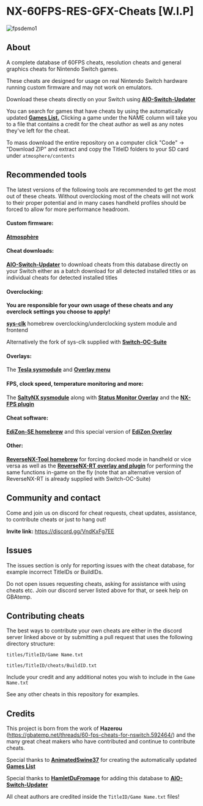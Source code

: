 # NX-60FPS-RES-GFX-Cheats [W.I.P]

![fpsdemo1](https://user-images.githubusercontent.com/119771197/205493192-ad157f47-7060-4fa7-9af6-12b9027361a8.gif)

## About

A complete database of 60FPS cheats, resolution cheats and general graphics cheats for Nintendo Switch games.

These cheats are designed for usage on real Nintendo Switch hardware running custom firmware and may not work on emulators.

Download these cheats directly on your Switch using [**AIO-Switch-Updater**](https://github.com/karmicpumpkin/NX-60FPS-RES-GFX-Cheats#cheat-downloads)

You can search for games that have cheats by using the automatically updated [**Games List.**](https://github.com/karmicpumpkin/NX-60FPS-RES-GFX-Cheats/blob/main/GAMES.md) Clicking a game under the NAME column will take you to a file that contains a credit for the cheat author as well as any notes they've left for the cheat.

To mass download the entire repository on a computer click "Code" -> "Download ZIP" and extract and copy the TitleID folders to your SD card under `atmosphere/contents`

## Recommended tools

The latest versions of the following tools are recommended to get the most out of these cheats. Without overclocking most of the cheats will not work to their proper potential and in many cases handheld profiles should be forced to allow for more performance headroom.

#### Custom firmware:

[**Atmosphère**](https://github.com/Atmosphere-NX/Atmosphere)

#### Cheat downloads:

[**AIO-Switch-Updater**](https://github.com/HamletDuFromage/aio-switch-updater) to download cheats from this database directly on your Switch either as a batch download for all detected installed titles or as individual cheats for detected installed titles

#### Overclocking:

**You are responsible for your own usage of these cheats and any overclock settings you choose to apply!**

[**sys-clk**](https://github.com/retronx-team/sys-clk) homebrew overclocking/underclocking system module and frontend

Alternatively the fork of sys-clk supplied with [**Switch-OC-Suite**](https://github.com/KazushiMe/Switch-OC-Suite)

#### Overlays:

The [**Tesla sysmodule**](https://github.com/WerWolv/nx-ovlloader) and [**Overlay menu**](https://github.com/WerWolv/Tesla-Menu)

#### FPS, clock speed, temperature monitoring and more:

The [**SaltyNX sysmodule**](https://github.com/masagrator/SaltyNX) along with [**Status Monitor Overlay**](https://github.com/masagrator/Status-Monitor-Overlay) and the [**NX-FPS plugin**](https://github.com/masagrator/NX-FPS)

#### Cheat software:

[**EdiZon-SE homebrew**](https://github.com/tomvita/EdiZon-SE) and this special version of [**EdiZon Overlay**](https://github.com/proferabg/EdiZon-Overlay)

#### Other:

[**ReverseNX-Tool homebrew**](https://github.com/masagrator/ReverseNX-Tool) for forcing docked mode in handheld or vice versa as well as the [**ReverseNX-RT overlay and plugin**](https://github.com/masagrator/ReverseNX-RT) for performing the same functions in-game on the fly (note that an alternative version of ReverseNX-RT is already supplied with Switch-OC-Suite)

## Community and contact

Come and join us on discord for cheat requests, cheat updates, assistance, to contribute cheats or just to hang out!

**Invite link:** https://discord.gg/VndKxFg7EE

## Issues

The issues section is only for reporting issues with the cheat database, for example incorrect TitleIDs or BuildIDs.

Do not open issues requesting cheats, asking for assistance with using cheats etc. Join our discord server listed above for that, or seek help on GBAtemp.

## Contributing cheats

The best ways to contribute your own cheats are either in the discord server linked above or by submitting a pull request that uses the following directory structure:

`titles/TitleID/Game Name.txt`

`titles/TitleID/cheats/BuildID.txt`

Include your credit and any additional notes you wish to include in the `Game Name.txt`

See any other cheats in this repository for examples.

## Credits

This project is born from the work of **Hazerou** (https://gbatemp.net/threads/60-fps-cheats-for-nswitch.592464/) and the many great cheat makers who have contributed and continue to contribute cheats.

Special thanks to [**AnimatedSwine37**](https://twitter.com/AnimatedSwine37) for creating the automatically updated [**Games List**](https://github.com/karmicpumpkin/NX-60FPS-RES-GFX-Cheats/blob/main/GAMES.md)

Special thanks to [**HamletDuFromage**](https://github.com/HamletDuFromage) for adding this database to [**AIO-Switch-Updater**](https://github.com/HamletDuFromage/aio-switch-updater)

All cheat authors are credited inside the `TitleID/Game Name.txt` files!
